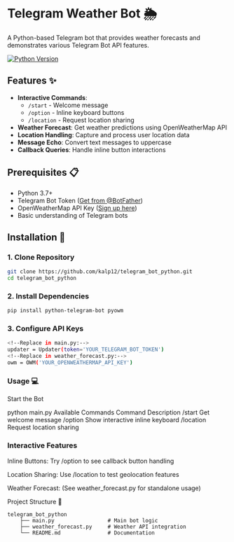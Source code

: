 # Telegram Weather Bot 🌦️

A Python-based Telegram bot that provides weather forecasts and demonstrates various Telegram Bot API features.

[![Python Version](https://img.shields.io/badge/python-3.7%2B-blue)](https://www.python.org/)

## Features ✨
- **Interactive Commands**: 
  - `/start` - Welcome message
  - `/option` - Inline keyboard buttons
  - `/location` - Request location sharing
- **Weather Forecast**: Get weather predictions using OpenWeatherMap API
- **Location Handling**: Capture and process user location data
- **Message Echo**: Convert text messages to uppercase
- **Callback Queries**: Handle inline button interactions

## Prerequisites 📋
- Python 3.7+
- Telegram Bot Token ([Get from @BotFather](https://core.telegram.org/bots#6-botfather))
- OpenWeatherMap API Key ([Sign up here](https://openweathermap.org/api))
- Basic understanding of Telegram bots

## Installation 🚀

### 1. Clone Repository
```bash
git clone https://github.com/kalp12/telegram_bot_python.git
cd telegram_bot_python
```
### 2. Install Dependencies
```bash
pip install python-telegram-bot pyowm
```
### 3. Configure API Keys
```bash
<!--Replace in main.py:-->
updater = Updater(token='YOUR_TELEGRAM_BOT_TOKEN') 
<!--Replace in weather_forecast.py:-->
owm = OWM('YOUR_OPENWEATHERMAP_API_KEY')
```
### Usage 💻
Start the Bot

python main.py
Available Commands
Command	Description
/start	Get welcome message
/option	Show interactive inline keyboard
/location	Request location sharing
### Interactive Features
Inline Buttons: Try /option to see callback button handling

Location Sharing: Use /location to test geolocation features

Weather Forecast: (See weather_forecast.py for standalone usage)

Project Structure 📂

    telegram_bot_python
        ├── main.py                 # Main bot logic
        ├── weather_forecast.py     # Weather API integration
        └── README.md               # Documentation
